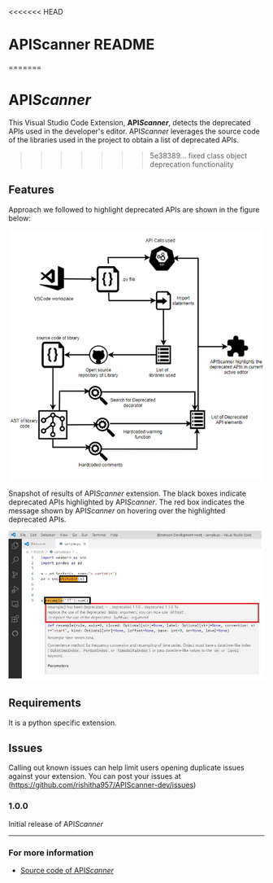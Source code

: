 <<<<<<< HEAD
# APIScanner README
=======
# API*Scanner*
This Visual Studio Code Extension, **API*Scanner***, detects the deprecated APIs used in the developer's editor. API*Scanner* leverages the source code of the libraries used in the project to obtain a list of deprecated APIs. 
>>>>>>> 5e38389... fixed class object deprecation functionality


## Features

Approach we followed to highlight deprecated APIs are shown in the figure below:

![Approach diagram](images/updated_process_diagram.PNG)

Snapshot of results of API*Scanner* extension. The black boxes indicate deprecated APIs highlighted by API*Scanner*. The red box indicates the message shown by API*Scanner* on hovering over the highlighted deprecated APIs.

![Sample UI](images/sampleUI_light.JPG)


## Requirements

It is a python specific extension. 

## Issues

Calling out known issues can help limit users opening duplicate issues against your extension. You can post your issues at (https://github.com/rishitha957/APIScanner-dev/issues)


### 1.0.0

Initial release of API*Scanner*

-----------------------------------------------------------------------------------------------------------

### For more information

* [Source code of API*Scanner*](https://github.com/rishitha957/APIScanner-dev)
